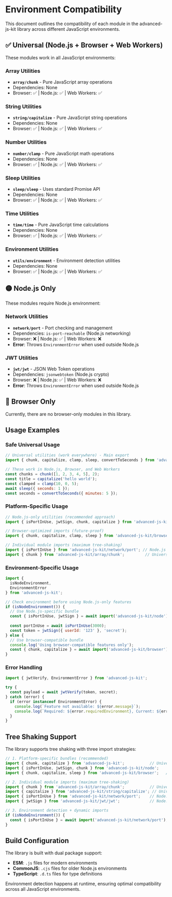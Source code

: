 # Environment Compatibility

This document outlines the compatibility of each module in the advanced-js-kit library across different JavaScript environments.

## ✅ Universal (Node.js + Browser + Web Workers)

These modules work in all JavaScript environments:

### Array Utilities
- **`array/chunk`** - Pure JavaScript array operations
- Dependencies: None
- Browser: ✅ | Node.js: ✅ | Web Workers: ✅

### String Utilities
- **`string/capitalize`** - Pure JavaScript string operations
- Dependencies: None
- Browser: ✅ | Node.js: ✅ | Web Workers: ✅

### Number Utilities
- **`number/clamp`** - Pure JavaScript math operations
- Dependencies: None
- Browser: ✅ | Node.js: ✅ | Web Workers: ✅

### Sleep Utilities
- **`sleep/sleep`** - Uses standard Promise API
- Dependencies: None
- Browser: ✅ | Node.js: ✅ | Web Workers: ✅

### Time Utilities
- **`time/time`** - Pure JavaScript time calculations
- Dependencies: None
- Browser: ✅ | Node.js: ✅ | Web Workers: ✅

### Environment Utilities
- **`utils/environment`** - Environment detection utilities
- Dependencies: None
- Browser: ✅ | Node.js: ✅ | Web Workers: ✅

## 🟡 Node.js Only

These modules require Node.js environment:

### Network Utilities
- **`network/port`** - Port checking and management
- Dependencies: `is-port-reachable` (Node.js networking)
- Browser: ❌ | Node.js: ✅ | Web Workers: ❌
- **Error**: Throws `EnvironmentError` when used outside Node.js

### JWT Utilities
- **`jwt/jwt`** - JSON Web Token operations
- Dependencies: `jsonwebtoken` (Node.js crypto)
- Browser: ❌ | Node.js: ✅ | Web Workers: ❌
- **Error**: Throws `EnvironmentError` when used outside Node.js

## 🔴 Browser Only

Currently, there are no browser-only modules in this library.

## Usage Examples

### Safe Universal Usage
```javascript
// Universal utilities (work everywhere) - Main export
import { chunk, capitalize, clamp, sleep, convertToSeconds } from 'advanced-js-kit';

// These work in Node.js, Browser, and Web Workers
const chunks = chunk([1, 2, 3, 4, 5], 2);
const title = capitalize('hello world');
const clamped = clamp(10, 0, 5);
await sleep({ seconds: 1 });
const seconds = convertToSeconds({ minutes: 5 });
```

### Platform-Specific Usage
```javascript
// Node.js-only utilities (recommended approach)
import { isPortInUse, jwtSign, chunk, capitalize } from 'advanced-js-kit/node';

// Browser-optimized imports (future-proof)
import { chunk, capitalize, clamp, sleep } from 'advanced-js-kit/browser';

// Individual module imports (maximum tree-shaking)
import { isPortInUse } from 'advanced-js-kit/network/port'; // Node.js only
import { chunk } from 'advanced-js-kit/array/chunk';         // Universal
```

### Environment-Specific Usage
```javascript
import { 
  isNodeEnvironment, 
  EnvironmentError 
} from 'advanced-js-kit';

// Check environment before using Node.js-only features
if (isNodeEnvironment()) {
  // Use Node.js-specific bundle
  const { isPortInUse, jwtSign } = await import('advanced-js-kit/node');
  
  const portInUse = await isPortInUse(3000);
  const token = jwtSign({ userId: '123' }, 'secret');
} else {
  // Use browser-compatible bundle
  console.log('Using browser-compatible features only');
  const { chunk, capitalize } = await import('advanced-js-kit/browser');
}
```

### Error Handling
```javascript
import { jwtVerify, EnvironmentError } from 'advanced-js-kit';

try {
  const payload = await jwtVerify(token, secret);
} catch (error) {
  if (error instanceof EnvironmentError) {
    console.log(`Feature not available: ${error.message}`);
    console.log(`Required: ${error.requiredEnvironment}, Current: ${error.currentEnvironment}`);
  }
}
```

## Tree Shaking Support

The library supports tree shaking with three import strategies:

```javascript
// 1. Platform-specific bundles (recommended)
import { chunk, capitalize } from 'advanced-js-kit';           // Universal only
import { isPortInUse, jwtSign, chunk } from 'advanced-js-kit/node';     // Node.js + Universal  
import { chunk, capitalize, sleep } from 'advanced-js-kit/browser';   // Browser + Universal

// 2. Individual module imports (maximum tree-shaking)
import { chunk } from 'advanced-js-kit/array/chunk';           // Universal
import { capitalize } from 'advanced-js-kit/string/capitalize'; // Universal
import { isPortInUse } from 'advanced-js-kit/network/port';    // Node.js only
import { jwtSign } from 'advanced-js-kit/jwt/jwt';             // Node.js only

// 3. Environment detection + dynamic imports
if (isNodeEnvironment()) {
  const { isPortInUse } = await import('advanced-js-kit/network/port');
}
```

## Build Configuration

The library is built with dual package support:

- **ESM**: `.js` files for modern environments
- **CommonJS**: `.cjs` files for older Node.js environments  
- **TypeScript**: `.d.ts` files for type definitions

Environment detection happens at runtime, ensuring optimal compatibility across all JavaScript environments.
